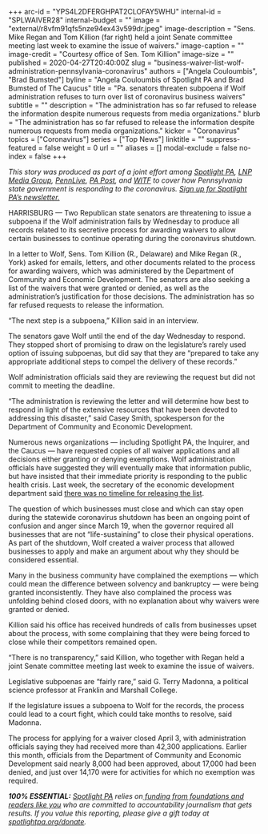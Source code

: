 +++
arc-id = "YPS4L2DFERGHPAT2CLOFAY5WHU"
internal-id = "SPLWAIVER28"
internal-budget = ""
image = "external/r8vfm91qfs5nze94ex43v599dr.jpeg"
image-description = "Sens. Mike Regan and Tom Killion (far right) held a joint Senate committee meeting last week to examine the issue of waivers."
image-caption = ""
image-credit = "Courtesy office of Sen. Tom Killion"
image-size = ""
published = 2020-04-27T20:40:00Z
slug = "business-waiver-list-wolf-administration-pennsylvania-coronavirus"
authors = ["Angela Couloumbis", "Brad Bumsted"]
byline = "Angela Couloumbis of Spotlight PA and Brad Bumsted of The Caucus"
title = "Pa. senators threaten subpoena if Wolf administration refuses to turn over list of coronavirus business waivers"
subtitle = ""
description = "The administration has so far refused to release the information despite numerous requests from media organizations."
blurb = "The administration has so far refused to release the information despite numerous requests from media organizations."
kicker = "Coronavirus"
topics = ["Coronavirus"]
series = ["Top News"]
linktitle = ""
suppress-featured = false
weight = 0
url = ""
aliases = []
modal-exclude = false
no-index = false
+++

<i>This story was produced as part of a joint effort among </i><a href="https://www.spotlightpa.org/"><i>Spotlight PA</i></a><i>, </i><a href="https://lancasteronline.com/"><i>LNP Media Group</i></a><i>, </i><a href="https://www.pennlive.com/"><i>PennLive</i></a><i>, </i><a href="https://papost.org/"><i>PA Post</i></a><i>, and </i><a href="https://www.witf.org/"><i>WITF</i></a><i> to cover how Pennsylvania state government is responding to the coronavirus. </i><a href="https://www.spotlightpa.org/newsletters"><i>Sign up for Spotlight PA’s newsletter.</i></a>

HARRISBURG — Two Republican state senators are threatening to issue a subpoena if the Wolf administration fails by Wednesday to produce all records related to its secretive process for awarding waivers to allow certain businesses to continue operating during the coronavirus shutdown.

In a letter to Wolf, Sens. Tom Killion (R., Delaware) and Mike Regan (R., York) asked for emails, letters, and other documents related to the process for awarding waivers, which was administered by the Department of Community and Economic Development. The senators are also seeking a list of the waivers that were granted or denied, as well as the administration’s justification for those decisions. The administration has so far refused requests to release the information.

“The next step is a subpoena,” Killion said in an interview. 

The senators gave Wolf until the end of the day Wednesday to respond. They stopped short of promising to draw on the legislature’s rarely used option of issuing subpoenas, but did say that they are “prepared to take any appropriate additional steps to compel the delivery of these records.”

Wolf administration officials said they are reviewing the request but did not commit to meeting the deadline.

“The administration is reviewing the letter and will determine how best to respond in light of the extensive resources that have been devoted to addressing this disaster,” said Casey Smith, spokesperson for the Department of Community and Economic Development.

<script src="https://www.spotlightpa.org/embed.js" async></script><div data-spl-embed-version="1" data-spl-src="https://www.spotlightpa.org/embeds/cta/?url=https%3A%2F%2Finquirer.zoom.us%2Fwebinar%2Fregister%2F4915877447830%2FWN_eDhAGSRhQJSwzQBA_L6jsQ&eyebrow=UPCOMING%20EVENT&body=Join%20us%20Wednesday%2C%20April%2029%20for%20a%20FREE%20virtual%20Q%26A%20for%20Pennsylvania%20small%20business%20owners%20on%20how%20to%20navigate%20the%20coronavirus%20shutdown.%20Get%20your%20questions%20answered%20by%20our%20expert%20panel%2C%20hosted%20by%20Spotlight%20PA.&cta=RSVP%20NOW"></div>

Numerous news organizations — including Spotlight PA, the Inquirer, and the Caucus — have requested copies of all waiver applications and all decisions either granting or denying exemptions. Wolf administration officials have suggested they will eventually make that information public, but have insisted that their immediate priority is responding to the public health crisis. Last week, the secretary of the economic development department said <a href="https://www.spotlightpa.org/news/2020/04/business-waiver-list-pennsylvania-coronavirus-tom-wolf/" target=_blank>there was no timeline for releasing the list</a>.

The question of which businesses must close and which can stay open during the statewide coronavirus shutdown has been an ongoing point of confusion and anger since March 19, when the governor required all businesses that are not “life-sustaining” to close their physical operations. As part of the shutdown, Wolf created a waiver process that allowed businesses to apply and make an argument about why they should be considered essential.

Many in the business community have complained the exemptions — which could mean the difference between solvency and bankruptcy — were being granted inconsistently. They have also complained the process was unfolding behind closed doors, with no explanation about why waivers were granted or denied.

<script src="https://www.spotlightpa.org/embed.js" async></script><div data-spl-embed-version="1" data-spl-src="https://www.spotlightpa.org/embeds/donate/"></div>

Killion said his office has received hundreds of calls from businesses upset about the process, with some complaining that they were being forced to close while their competitors remained open.

“There is no transparency,” said Killion, who together with Regan held a joint Senate committee meeting last week to examine the issue of waivers.

Legislative subpoenas are “fairly rare,” said G. Terry Madonna, a political science professor at Franklin and Marshall College.

If the legislature issues a subpoena to Wolf for the records, the process could lead to a court fight, which could take months to resolve, said Madonna.

The process for applying for a waiver closed April 3, with administration officials saying they had received more than 42,300 applications. Earlier this month, officials from the Department of Community and Economic Development said nearly 8,000 had been approved, about 17,000 had been denied, and just over 14,170 were for activities for which no exemption was required.

<i><b>100% ESSENTIAL:</b></i> <a href="https://www.spotlightpa.org/"><i>Spotlight PA</i></a><i> relies on</i><a href="https://www.spotlightpa.org/support"><i> funding from foundations and readers like you</i></a><i> who are committed to accountability journalism that gets results. If you value this reporting, please give a gift today at </i><a href="https://www.spotlightpa.org/donate"><i>spotlightpa.org/donate</i></a><i>.</i>
